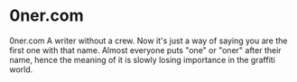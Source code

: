 # 0ner.com
0ner.com A writer without a crew. Now it's just a way of saying you are the first one with that name. Almost everyone puts "one" or "oner" after their name, hence the meaning of it is slowly losing importance in the graffiti world.

